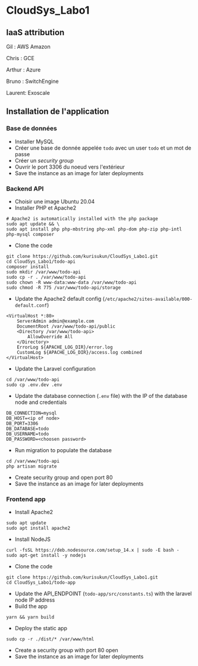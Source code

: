 # CloudSys_Labo1

## IaaS attribution


Gil : AWS Amazon

Chris : GCE

Arthur : Azure

Bruno : SwitchEngine

Laurent: Exoscale

## Installation de l'application

### Base de données

- Installer MySQL
- Créer une base de donnée appelée `todo` avec un user `todo` et un mot de passe
- Créer un *security group*
- Ouvrir le port 3306 du noeud vers l'extérieur
- Save the instance as an image for later deployments

### Backend API

- Choisir une image Ubuntu 20.04
- Installer PHP et Apache2

```shell
# Apache2 is automatically installed with the php package
sudo apt update && \
sudo apt install php php-mbstring php-xml php-dom php-zip php-intl php-mysql composer
```
- Clone the code
```shell
git clone https://github.com/kurisukun/CloudSys_Labo1.git
cd CloudSys_Labo1/todo-api
composer install
sudo mkdir /var/www/todo-api
sudo cp -r . /var/www/todo-api
sudo chown -R www-data:www-data /var/www/todo-api
sudo chmod -R 775 /var/www/todo-api/storage
```
- Update the Apache2 default config (`/etc/apache2/sites-available/000-default.conf`)
```
<VirtualHost *:80>
    ServerAdmin admin@example.com
    DocumentRoot /var/www/todo-api/public
    <Directory /var/www/todo-api>
        AllowOverride All
    </Directory>
    ErrorLog ${APACHE_LOG_DIR}/error.log
    CustomLog ${APACHE_LOG_DIR}/access.log combined
</VirtualHost>
```
- Update the Laravel configuration
```
cd /var/www/todo-api
sudo cp .env.dev .env
```
- Update the database connection (`.env` file) with the IP of the database node and credentials
```
DB_CONNECTION=mysql
DB_HOST=<ip of node>
DB_PORT=3306
DB_DATABASE=todo
DB_USERNAME=todo
DB_PASSWORD=<choosen password>
```
- Run migration to populate the database
```shell
cd /var/www/todo-api
php artisan migrate
```
- Create security group and open port 80
- Save the instance as an image for later deployments

### Frontend app

- Install Apache2
```shell
sudo apt update
sudo apt install apache2
```
- Install NodeJS
```shell
curl -fsSL https://deb.nodesource.com/setup_14.x | sudo -E bash -
sudo apt-get install -y nodejs
```
- Clone the code
```shell
git clone https://github.com/kurisukun/CloudSys_Labo1.git
cd CloudSys_Labo1/todo-app
```
- Update the API_ENDPOINT (`todo-app/src/constants.ts`) with the laravel node IP address
- Build the app
```shell
yarn && yarn build
```
- Deploy the static app
```shell
sudo cp -r ./dist/* /var/www/html
```
- Create a security group with port 80 open
- Save the instance as an image for later deployments
